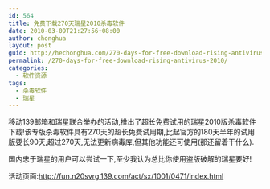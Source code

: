 ```yaml
---
id: 564
title: 免费下载270天瑞星2010杀毒软件
date: 2010-03-09T21:27:56+08:00
author: chonghua
layout: post
guid: http://hechonghua.com/270-days-for-free-download-rising-antivirus-2010/
permalink: /270-days-for-free-download-rising-antivirus-2010/
categories:
  - 软件资源
tags:
  - 杀毒软件
  - 瑞星
---
```

移动139邮箱和瑞星联合举办的活动,推出了超长免费试用的瑞星2010版杀毒软件下载!该专版杀毒软件具有270天的超长免费试用期,比起官方的180天半年的试用版要长90天,超过270天,无法更新病毒库,但其他功能还可使用(那还留着干什么). 

<!--more-->

国内忠于瑞星的用户可以尝试一下,至少我认为总比你使用盗版破解的瑞星要好!</p> 

活动页面:<a title="http://fun.n20svrg.139.com/act/sx/1001/0471/index.html" href="http://fun.n20svrg.139.com/act/sx/1001/0471/index.html" target="_blank">http://fun.n20svrg.139.com/act/sx/1001/0471/index.html</a>